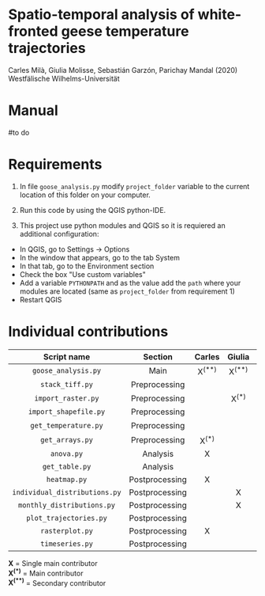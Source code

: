 # Spatio-temporal analysis of white-fronted geese temperature trajectories

Carles Milà, Giulia Molisse, Sebastián Garzón, Parichay Mandal (2020)
Westfälische Wilhelms-Universität

# Manual

#to do

# Requirements

1. In file `goose_analysis.py` modify `project_folder` variable to the current location of this folder on your computer.

2. Run this code by using the QGIS python-IDE.

3. This project use python modules and QGIS so it is requiered an additional configuration:

  - In QGIS, go to Settings -> Options
  - In the window that appears, go to the tab System
  - In that tab, go to the Environment section
  - Check the box "Use custom variables"
  - Add a variable `PYTHONPATH` and as the value add the `path` where your modules are located (same as `project_folder` from requirement 1)
  - Restart QGIS
  
  # Individual contributions
  
| Script name |  Section|  Carles | Giulia   | Sebastian | Parichay |
|:-------------:|:---------:|:---------:|:----------:|:---------:|:---------:|
|`goose_analysis.py`|Main|X<sup>(**)</sup>|X<sup>(**)</sup>|X<sup>(*)</sup>|X<sup>(**)</sup>|
|`stack_tiff.py`|Preprocessing|||X||
|`import_raster.py`|Preprocessing||X<sup>(*)</sup>|X<sup>(**)</sup>||
|`import_shapefile.py`|Preprocessing|||X||
|`get_temperature.py`|Preprocessing|||X<sup>(**)</sup>|X<sup>(*)</sup>|
|`get_arrays.py`|Preprocessing|X<sup>(*)</sup>||X<sup>(**)</sup>||
|`anova.py`|Analysis|X||||
|`get_table.py`|Analysis||||X|
|`heatmap.py`|Postprocessing|X||||
|`individual_distributions.py`|Postprocessing||X|||
|`monthly_distributions.py`|Postprocessing||X|||
|`plot_trajectories.py`|Postprocessing||||X|
|`rasterplot.py`|Postprocessing|X||||
|`timeseries.py`|Postprocessing|||X||

**X** = Single main contributor  
__X<sup>(*)</sup>__ = Main contributor  
__X<sup>(**)</sup>__ = Secondary contributor
